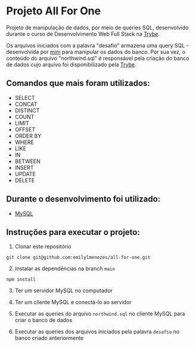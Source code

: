 # Projeto All For One 

Projeto de manipulação de dados, por meio de queries SQL, desenvolvido durante o curso de Desenvolvimento Web Full Stack na [Trybe](https://www.betrybe.com/).

Os arquivos iniciados com a palavra "desafio" armazena uma query SQL - desenvolvida por [mim](https://www.linkedin.com/in/emilydemenezes/) para manipular os dados do banco. Por sua vez, o conteúdo do arquivo "northwind.sql" é responsável pela criação do banco de dados cujo arquivo foi disponibilizado pela [Trybe](https://www.betrybe.com/).

## Comandos que mais foram utilizados: 

- SELECT
- CONCAT
- DISTINCT
- COUNT
- LIMIT
- OFFSET
- ORDER BY
- WHERE
- LIKE
- IN
- BETWEEN
- INSERT
- UPDATE
- DELETE

## Durante o desenvolvimento foi utilizado:
- [MySQL](https://dev.mysql.com/doc/)

## Instruções para executar o projeto: 

1. Clonar este repositório
  ```
  git clone git@github.com:emilylmenezes/all-for-one.git
  ```
2. Instalar as dependências na branch `main`
  ```
  npm install
  ```
3. Ter um servidor MySQL no computador

4. Ter um cliente MySQL e conectá-lo ao servidor

5. Executar as queries do arquivo `northwind.sql` no cliente MySQL para criar o banco de dados

6. Executar as queries dos arquivos iniciados pela palavra `desafio` no banco criado anteriormente

